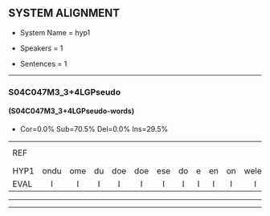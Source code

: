 
## SYSTEM ALIGNMENT

- System Name = hyp1

- Speakers = 1

- Sentences = 1

---

### S04C047M3_3+4LGPseudo

#### (S04C047M3_3+4LGPseudo-words)

- Cor=0.0%	Sub=70.5%	Del=0.0%	Ins=29.5%

|  |  |  |  |  |  |  |  |  |  |  |  |  |  |  |  |  |  |  |  |  |  |  |  |  |  |  |  |  |  |  |  |  |  |  |  |  |  |  |  |  |  |  |  |  |  |  |  |  |  |  |  |  |  |  |  |  |  |  |  |  |  |  |  |  |  |  |  |  |  |  |  |  |  |  |  |  |  |  |  |  |  |  |  |  |  |  |  |  |  |  |  |  |  |  |  |
|:--- |:---:|:---:|:---:|:---:|:---:|:---:|:---:|:---:|:---:|:---:|:---:|:---:|:---:|:---:|:---:|:---:|:---:|:---:|:---:|:---:|:---:|:---:|:---:|:---:|:---:|:---:|:---:|:---:|:---:|:---:|:---:|:---:|:---:|:---:|:---:|:---:|:---:|:---:|:---:|:---:|:---:|:---:|:---:|:---:|:---:|:---:|:---:|:---:|:---:|:---:|:---:|:---:|:---:|:---:|:---:|:---:|:---:|:---:|:---:|:---:|:---:|:---:|:---:|:---:|:---:|:---:|:---:|:---:|:---:|:---:|:---:|:---:|:---:|:---:|:---:|:---:|:---:|:---:|:---:|:---:|:---:|:---:|:---:|:---:|:---:|:---:|:---:|:---:|:---:|:---:|:---:|:---:|:---:|:---:|:---:|
| REF |  |  |  |  |  |  |  |  |  |  |  |  |  |  |  |  |  |  |  |  |  |  |  |  |  |  |  |  | ometuif | * | toejietsen | * | * | * | oonwijlen | jattesiet | nurudien | stoenydaas | deuveltek | juitonie | * | gevijdel | sidowaan | spekkeraai | * | * | * | wachteniek | verpierik | * | nappegreeuw | * | mantaroen | schielendaspen | crobeklunker | * | kabbestepen | * | * | verwarig*(verwarring) | ooiebiekje | fandelig | * | jalekrewen | * | smoralij | * | * | zeekvlachine | kanaroe | toineetlijgen | *x | * | meitsegrok | kantelogsten | * | * | * | ondermind | * | choporatie | zennebral | * | ijraspangen | * | blottenduuf | * | girdofhaalder | tobbermoeit | * | poentalschouden | havedil | verbrakkertje | gerauwejaak | hapeneren*(haperen) |
| HYP1 | ondu | ome | du | doe | doe | ese | do | e | en | on | welen | jap | tesi | nur | di | okaas | duv | tek | jer | ti | mum | je | veido | i | du | spe | ka | a | spekaa | speka | wag | te | v | ri | voriri | naegeel | nan | tron | wannaton | schielen | dastin | o | de | u | e | da | eten | wwarin | o | d | je | a | ja | orale | e | kan | kar | one | e | o | ne | ne | m | erok | an | to | lo | een | on | de | len | o | ocoati | zin | mevrouw | en | en | rasaen | blopden | de | blotendu | dushier | do | habe | ombeen | mo | ntal | saden | ha | hundil | verbrak | kerik | e | grauja | hae |
| EVAL | I | I | I | I | I | I | I | I | I | I | I | I | I | I | I | I | I | I | I | I | I | I | I | I | I | I | I | I | S | S | S | S | S | S | S | S | S | S | S | S | S | S | S | S | S | S | S | S | S | S | S | S | S | S | S | S | S | S | S | S | S | S | S | S | S | S | S | S | S | S | S | S | S | S | S | S | S | S | S | S | S | S | S | S | S | S | S | S | S | S | S | S | S | S | S |
---

---
